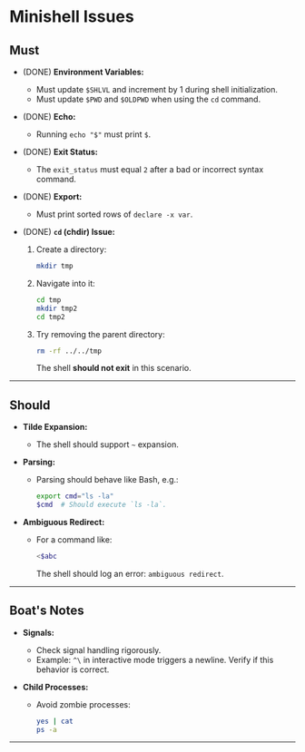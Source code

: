 # Minishell Issues

## Must

- (DONE) **Environment Variables:**
  - Must update `$SHLVL` and increment by 1 during shell initialization.
  - Must update `$PWD` and `$OLDPWD` when using the `cd` command.

- (DONE) **Echo:**
  - Running `echo "$"` must print `$`.

- (DONE) **Exit Status:**
  - The `exit_status` must equal `2` after a bad or incorrect syntax command.

- (DONE) **Export:**
  - Must print sorted rows of `declare -x var`.

- (DONE) **`cd` (chdir) Issue:**
  1. Create a directory:
     ```bash
     mkdir tmp
     ```
  2. Navigate into it:
     ```bash
     cd tmp
     mkdir tmp2
     cd tmp2
     ```
  3. Try removing the parent directory:
     ```bash
     rm -rf ../../tmp
     ```
     The shell **should not exit** in this scenario.

---

## Should

- **Tilde Expansion:**
  - The shell should support `~` expansion.

- **Parsing:**
  - Parsing should behave like Bash, e.g.:
    ```bash
    export cmd="ls -la"
    $cmd  # Should execute `ls -la`.
    ```

- **Ambiguous Redirect:**
  - For a command like:
    ```bash
    <$abc
    ```
    The shell should log an error: `ambiguous redirect`.

---

## Boat's Notes

- **Signals:**
  - Check signal handling rigorously.
  - Example: `^\` in interactive mode triggers a newline. Verify if this behavior is correct.

- **Child Processes:**
  - Avoid zombie processes:
    ```bash
    yes | cat
    ps -a
    ```
---
